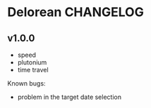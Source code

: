 # Delorean CHANGELOG

## v1.0.0

- speed
- plutonium
- time travel

Known bugs:
- problem in the target date selection
